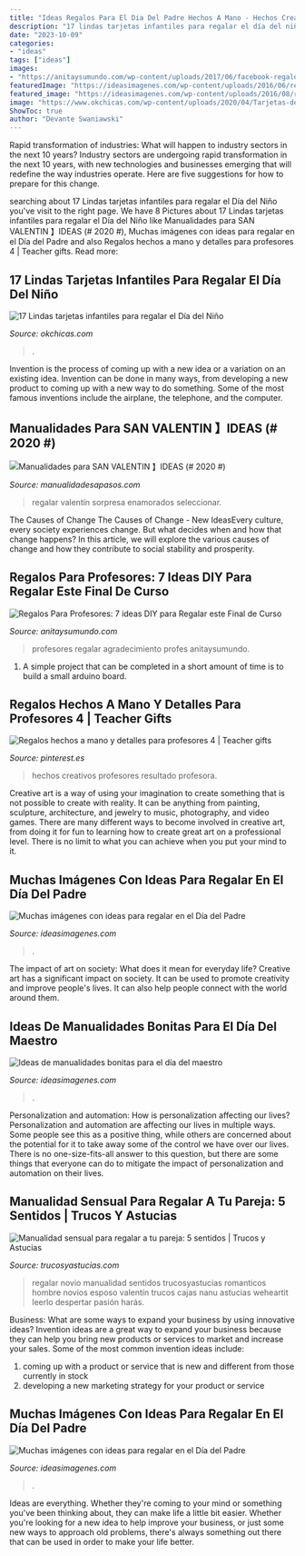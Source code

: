 ```yaml
---
title: "Ideas Regalos Para El Dia Del Padre Hechos A Mano - Hechos Creativos Profesores Resultado Profesora"
description: "17 lindas tarjetas infantiles para regalar el día del niño"
date: "2023-10-09"
categories:
- "ideas"
tags: ["ideas"]
images:
- "https://anitaysumundo.com/wp-content/uploads/2017/06/facebook-regalos-profes.jpg"
featuredImage: "https://ideasimagenes.com/wp-content/uploads/2016/06/regalo-dia-del-padre-2.jpg"
featured_image: "https://ideasimagenes.com/wp-content/uploads/2016/08/regalosparaeldiadelmaestro.jpg"
image: "https://www.okchicas.com/wp-content/uploads/2020/04/Tarjetas-de-felicitación-infantiles-13.jpg"
ShowToc: true
author: "Devante Swaniawski"
---
```



Rapid transformation of industries: What will happen to industry sectors in the next 10 years?
Industry sectors are undergoing rapid transformation in the next 10 years, with new technologies and businesses emerging that will redefine the way industries operate. Here are five suggestions for how to prepare for this change.

	

		
searching about 17 Lindas tarjetas infantiles para regalar el Día del Niño you've visit to the right page. We have 8 Pictures about 17 Lindas tarjetas infantiles para regalar el Día del Niño like Manualidades para SAN VALENTIN 】IDEAS (# 2020 #), Muchas imágenes con ideas para regalar en el Día del Padre and also Regalos hechos a mano y detalles para profesores 4 | Teacher gifts. Read more:
		
    
## 17 Lindas Tarjetas Infantiles Para Regalar El Día Del Niño

<img loading=lazy src="https://www.okchicas.com/wp-content/uploads/2020/04/Tarjetas-de-felicitación-infantiles-13.jpg" onerror="this.onerror=null;this.src='https://tse2.mm.bing.net/th?id=OIP.uCZ8Ks7LmnEoLMymYp12wgHaJl&amp;pid=15.1';" alt="17 Lindas tarjetas infantiles para regalar el Día del Niño">

_Source: okchicas.com_

>. 

	

Invention is the process of coming up with a new idea or a variation on an existing idea. Invention can be done in many ways, from developing a new product to coming up with a new way to do something. Some of the most famous inventions include the airplane, the telephone, and the computer.

    
## Manualidades Para SAN VALENTIN 】IDEAS (# 2020 #)

<img loading=lazy src="https://i1.wp.com/www.manualidadesapasos.com/wp-content/uploads/2020/02/Tarjeta-corazon-sorpresa.jpg?fit=1494%2C1000&amp;ssl=1" onerror="this.onerror=null;this.src='https://tse2.mm.bing.net/th?id=OIP.oU--Zv-NFErAHn1dUSpUdAHaE9&amp;pid=15.1';" alt="Manualidades para SAN VALENTIN 】IDEAS (# 2020 #)">

_Source: manualidadesapasos.com_

>regalar valentín sorpresa enamorados seleccionar. 

	

The Causes of Change
The Causes of Change - New IdeasEvery culture, every society experiences change. But what decides when and how that change happens? In this article, we will explore the various causes of change and how they contribute to social stability and prosperity.

    
## Regalos Para Profesores: 7 Ideas DIY Para Regalar Este Final De Curso

<img loading=lazy src="https://anitaysumundo.com/wp-content/uploads/2017/06/facebook-regalos-profes.jpg" onerror="this.onerror=null;this.src='https://tse2.mm.bing.net/th?id=OIP.zrnOpqZ-Dy6ZHHbLNZ-B-QHaD4&amp;pid=15.1';" alt="Regalos Para Profesores: 7 ideas DIY para Regalar este Final de Curso">

_Source: anitaysumundo.com_

>profesores regalar agradecimiento profes anitaysumundo. 

	

1. A simple project that can be completed in a short amount of time is to build a small arduino board.

    
## Regalos Hechos A Mano Y Detalles Para Profesores 4 | Teacher Gifts

<img loading=lazy src="https://i.pinimg.com/originals/11/db/45/11db45537a142a185a4efe68faf6504d.jpg" onerror="this.onerror=null;this.src='https://tse1.mm.bing.net/th?id=OIP.hgAmEx869Wdx1gHB_oNgZAHaLf&amp;pid=15.1';" alt="Regalos hechos a mano y detalles para profesores 4 | Teacher gifts">

_Source: pinterest.es_

>hechos creativos profesores resultado profesora. 

	

Creative art is a way of using your imagination to create something that is not possible to create with reality. It can be anything from painting, sculpture, architecture, and jewelry to music, photography, and video games. There are many different ways to become involved in creative art, from doing it for fun to learning how to create great art on a professional level. There is no limit to what you can achieve when you put your mind to it.

    
## Muchas Imágenes Con Ideas Para Regalar En El Día Del Padre

<img loading=lazy src="https://ideasimagenes.com/wp-content/uploads/2016/06/Regalos-para-el-día-del-padre-handmade-9.jpg" onerror="this.onerror=null;this.src='https://tse3.mm.bing.net/th?id=OIP.E1dDi4tgjJFPgYGfBrEdrgHaGe&amp;pid=15.1';" alt="Muchas imágenes con ideas para regalar en el Día del Padre">

_Source: ideasimagenes.com_

>. 

	

The impact of art on society: What does it mean for everyday life?
Creative art has a significant impact on society. It can be used to promote creativity and improve people's lives. It can also help people connect with the world around them.

    
## Ideas De Manualidades Bonitas Para El Día Del Maestro

<img loading=lazy src="https://ideasimagenes.com/wp-content/uploads/2016/08/regalosparaeldiadelmaestro.jpg" onerror="this.onerror=null;this.src='https://tse3.mm.bing.net/th?id=OIP.8dro5m32mvJ7fDwOEz6f2QHaHa&amp;pid=15.1';" alt="Ideas de manualidades bonitas para el día del maestro">

_Source: ideasimagenes.com_

>. 

	

Personalization and automation: How is personalization affecting our lives?
Personalization and automation are affecting our lives in multiple ways. Some people see this as a positive thing, while others are concerned about the potential for it to take away some of the control we have over our lives. There is no one-size-fits-all answer to this question, but there are some things that everyone can do to mitigate the impact of personalization and automation on their lives.

    
## Manualidad Sensual Para Regalar A Tu Pareja: 5 Sentidos | Trucos Y Astucias

<img loading=lazy src="https://trucosyastucias.com/wp-content/uploads/2015/01/regalo-sexy-para-san-valentin-manualidades.jpg" onerror="this.onerror=null;this.src='https://tse4.mm.bing.net/th?id=OIP.lj3uW-ngo8Vavtyb8xg2ygHaFD&amp;pid=15.1';" alt="Manualidad sensual para regalar a tu pareja: 5 sentidos | Trucos y Astucias">

_Source: trucosyastucias.com_

>regalar novio manualidad sentidos trucosyastucias romanticos hombre novios esposo valentín trucos cajas nanu astucias weheartit leerlo despertar pasión harás. 

	

Business: What are some ways to expand your business by using innovative ideas?
Invention ideas are a great way to expand your business because they can help you bring new products or services to market and increase your sales. Some of the most common invention ideas include:
1. coming up with a product or service that is new and different from those currently in stock
2. developing a new marketing strategy for your product or service

    
## Muchas Imágenes Con Ideas Para Regalar En El Día Del Padre

<img loading=lazy src="https://ideasimagenes.com/wp-content/uploads/2016/06/regalo-dia-del-padre-2.jpg" onerror="this.onerror=null;this.src='https://tse2.mm.bing.net/th?id=OIP.VA-g16JRPVtbKyxsQPGabgHaLK&amp;pid=15.1';" alt="Muchas imágenes con ideas para regalar en el Día del Padre">

_Source: ideasimagenes.com_

>. 

	

Ideas are everything. Whether they're coming to your mind or something you've been thinking about, they can make life a little bit easier. Whether you're looking for a new idea to help improve your business, or just some new ways to approach old problems, there's always something out there that can be used in order to make your life better.

